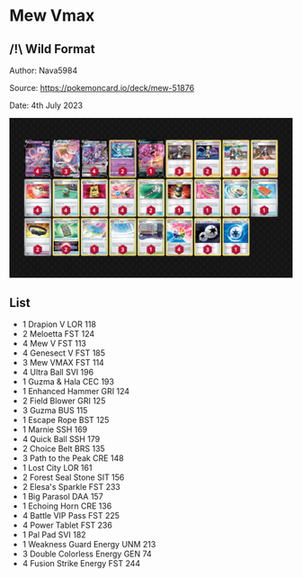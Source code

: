 # Mew Vmax

## /!\ Wild Format

Author: Nava5984

Source: <https://pokemoncard.io/deck/mew-51876>

Date: 4th July 2023

![decklist](../../images/PAL/Mew%20Vmax/2-%20Mew%20Vmax.png)

## List

* 1 Drapion V LOR 118
* 2 Meloetta FST 124
* 4 Mew V FST 113
* 4 Genesect V FST 185
* 3 Mew VMAX FST 114
* 4 Ultra Ball SVI 196
* 1 Guzma & Hala CEC 193
* 1 Enhanced Hammer GRI 124
* 2 Field Blower GRI 125
* 3 Guzma BUS 115
* 1 Escape Rope BST 125
* 1 Marnie SSH 169
* 4 Quick Ball SSH 179
* 2 Choice Belt BRS 135
* 3 Path to the Peak CRE 148
* 1 Lost City LOR 161
* 2 Forest Seal Stone SIT 156
* 2 Elesa's Sparkle FST 233
* 1 Big Parasol DAA 157
* 1 Echoing Horn CRE 136
* 4 Battle VIP Pass FST 225
* 4 Power Tablet FST 236
* 1 Pal Pad SVI 182
* 1 Weakness Guard Energy UNM 213
* 3 Double Colorless Energy GEN 74
* 4 Fusion Strike Energy FST 244
